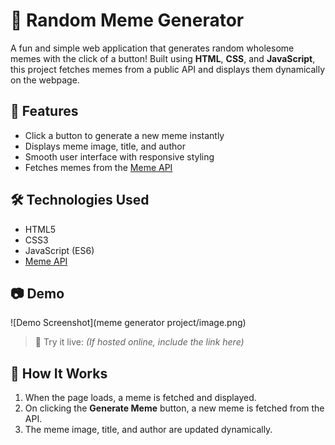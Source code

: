 # 🎉 Random Meme Generator

A fun and simple web application that generates random wholesome memes with the click of a button! Built using **HTML**, **CSS**, and **JavaScript**, this project fetches memes from a public API and displays them dynamically on the webpage.

## 🌟 Features

- Click a button to generate a new meme instantly
- Displays meme image, title, and author
- Smooth user interface with responsive styling
- Fetches memes from the [Meme API](https://meme-api.com/)

## 🛠️ Technologies Used

- HTML5
- CSS3
- JavaScript (ES6)
- [Meme API](https://meme-api.com/)

## 📷 Demo

![Demo Screenshot](meme generator project/image.png)

> 🔄 Try it live: *(If hosted online, include the link here)*

## 🚀 How It Works

1. When the page loads, a meme is fetched and displayed.
2. On clicking the **Generate Meme** button, a new meme is fetched from the API.
3. The meme image, title, and author are updated dynamically.


